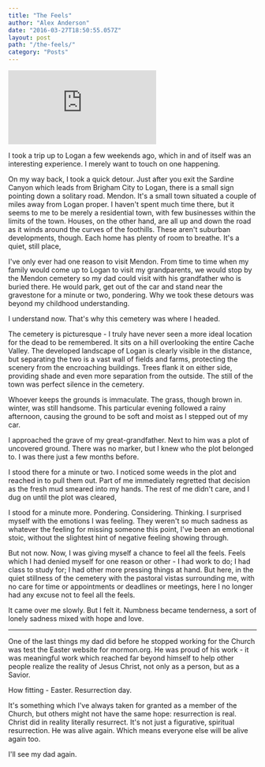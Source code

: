 ```yaml
---
title: "The Feels"
author: "Alex Anderson"
date: "2016-03-27T18:50:55.057Z"
layout: post
path: "/the-feels/"
category: "Posts"
---
```


<iframe src="https://www.youtube.com/embed/p2wdMwpYByI" frameborder="0" allowfullscreen></iframe>

I took a trip up to Logan a few weekends ago, which in and of itself was an interesting experience. I merely want to touch on one happening.

On my way back, I took a quick detour. Just after you exit the Sardine Canyon which leads from Brigham City to Logan, there is a small sign pointing down a solitary road. Mendon. It's a small town situated a couple of miles away from Logan proper. I haven't spent much time there, but it seems to me to be merely a residential town, with few businesses within the limits of the town. Houses, on the other hand, are all up and down the road as it winds around the curves of the foothills. These aren't suburban developments, though. Each home has plenty of room to breathe. It's a quiet, still place,

I've only ever had one reason to visit Mendon. From time to time when my family would come up to Logan to visit my grandparents, we would stop by the Mendon cemetery so my dad could visit with his grandfather who is buried there. He would park, get out of the car and stand near the gravestone for a minute or two, pondering. Why we took these detours was beyond my childhood understanding.

I understand now. That's why this cemetery was where I headed.

The cemetery is picturesque - I truly have never seen a more ideal location for the dead to be remembered. It sits on a hill overlooking the entire Cache Valley. The developed landscape of Logan is clearly visible in the distance, but separating the two is a vast wall of fields and farms, protecting the scenery from the encroaching buildings.  Trees flank it on either side, providing shade and even more separation from the outside. The still of the town was perfect silence in the cemetery.

Whoever keeps the grounds is immaculate. The grass, though brown in. winter, was still handsome. This particular evening followed a rainy afternoon, causing the ground to be soft and moist as I stepped out of my car. 

I approached the grave of my great-grandfather. Next to him was a plot of uncovered ground. There was no marker, but I knew who the plot belonged to. I was there just a few months before.

I stood there for a minute or two. I noticed some weeds in the plot and reached in to pull them out. Part of me immediately regretted that decision as the fresh mud smeared into my hands. The rest of me didn't care, and I dug on until the plot was cleared,

I stood for a minute more. Pondering. Considering. Thinking. I surprised myself with the emotions I was feeling. They weren't so much sadness as whatever the feeling for missing someone this point, I've been an emotional stoic, without the slightest hint of negative feeling showing through. 

But not now. Now, I was giving myself a chance to feel all the feels. Feels which I had denied myself for one reason or other - I had work to do; I had class to study for; I had other more pressing things at hand. But here, in the quiet stillness of the cemetery with the pastoral vistas surrounding me, with no care for time or appointments or deadlines or meetings, here I no longer had any excuse not to feel all the feels. 

It came over me slowly. But I felt it. Numbness became tenderness, a sort of lonely sadness mixed with hope and love. 

***

One of the last things my dad did before he stopped working for the Church was test the Easter website for mormon.org. He was proud of his work - it was meaningful work which reached far beyond himself to help other people realize the reality of Jesus Christ, not only as a person, but as a Savior.

How fitting - Easter. Resurrection day.

It's something which I've always taken for granted as a member of the Church, but others might not have the same hope: resurrection is real. Christ did in reality literally resurrect. It's not just a figurative, spiritual resurrection. He was alive again. Which means everyone else will be alive again too. 

I'll see my dad again.